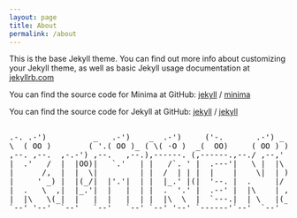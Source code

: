 ```yaml
---
layout: page
title: About
permalink: /about
---
```


This is the base Jekyll theme. You can find out more info about customizing your Jekyll theme, as well as basic Jekyll usage documentation at [jekyllrb.com](https://jekyllrb.com/)

You can find the source code for Minima at GitHub:
[jekyll][jekyll-organization] /
[minima](https://github.com/jekyll/minima)

You can find the source code for Jekyll at GitHub:
[jekyll][jekyll-organization] /
[jekyll](https://github.com/jekyll/jekyll)


[jekyll-organization]: https://github.com/jekyll

<div><pre><center>
.-. .-')          _   .-')    _  .-')     ('-.       .-') _           ('-.   
\  ( OO )        ( '.( OO )_ ( \( -O )  _(  OO)     ( OO ) )        _(  OO)  
,--. ,--.  ,-.-') ,--.   ,--.),------. (,------.,--./ ,--,' ,-.-') (,------. 
|  .'   /  |  |OO)|   `.'   | |   /`. ' |  .---'|   \ |  |\ |  |OO) |  .---' 
|      /,  |  |  \|         | |  /  | | |  |    |    \|  | )|  |  \ |  |     
|     ' _) |  |(_/|  |'.'|  | |  |_.' |(|  '--. |  .     |/ |  |(_/(|  '--.  
|  .   \  ,|  |_.'|  |   |  | |  .  '.' |  .--' |  |\    | ,|  |_.' |  .--'  
|  |\   \(_|  |   |  |   |  | |  |\  \  |  `---.|  | \   |(_|  |    |  `---. 
`--' '--'  `--'   `--'   `--' `--' '--' `------'`--'  `--'  `--'    `------' 
 </center></pre></div>

 
